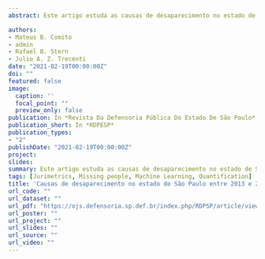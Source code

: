 ```yaml
---
abstract: Este artigo estuda as causas de desaparecimento no estado de São Paulo por idade e sexo dos desaparecidos. Para tanto, usou o PLID, um banco de dados com os boletins de ocorrência dos desaparecimentos de 2013 e 2014. A metodologia consiste no uso de aprendizado de máquina para rotular automaticamente a causa de desaparecimento nos boletins, assim como métodos de quantificação para mensurar as proporções relativas de causa de desaparecimento estratificadas por idade e sexo. Os resultados indicam que grande parte dos boletins de ocorrência não possuem informações suficientes para inferir a causa do desaparecimento. Dentre os boletins com causa de desaparecimento clara, foi possível obter algumas classes de motivos mais frequentes para desaparecimento. A causa de desaparecimento mais frequente é a voluntária, sendo mais comum entre mulheres e homens menores de 18 anos. Também, cerca de 20% dos desaparecimentos ocorrem por usuários de drogas ou álcool, sendo mais comum entre menores de 50 anos. A partir de 50 anos, essa categoria torna-se menos frequente, sendo substituída pelo desaparecimento não intencional. Também se observou que menos de 5% dos indivíduos foram vítimas de crimes. Essas conclusões podem auxiliar na elaboração de políticas públicas mais assertivas.

authors:
- Mateus B. Comito
- admin
- Rafael B. Stern
- Julio A. Z. Trecenti
date: "2021-02-19T00:00:00Z"
doi: ""
featured: false
image:
  caption: ''
  focal_point: ""
  preview_only: false
publication: In *Revista Da Defensoria Pública Do Estado De São Paulo*
publication_short: In *RDPESP*
publication_types:
- "2"
publishDate: "2021-02-19T00:00:00Z"
project: 
slides: 
summary: Este artigo estuda as causas de desaparecimento no estado de São Paulo por idade e sexo dos desaparecidos. Para tanto, utiliza algoritmos de aprendizado de máquina para avaliar automaticamente o texto de boletins de ocorrência.
tags: [Jurimetrics, Missing people, Machine Learning, Quantification]
title: 'Causas de desaparecimento no estado de São Paulo entre 2013 e 2014: uma análise automatizada de boletins de ocorrência'
url_code: ""
url_dataset: ""
url_pdf: "https://ojs.defensoria.sp.def.br/index.php/RDPSP/article/view/61?fbclid=IwAR1_qnyEoe_MEbEdmPtqQyzHvQQMq8IrnQUZ26QJZMyNs2M0bn4PDLARRZc"
url_poster: ""
url_project: ""
url_slides: ""
url_source: ""
url_video: ""
---
```

